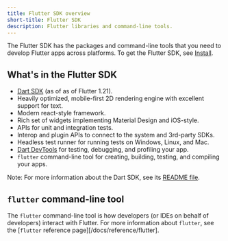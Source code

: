 ```yaml
---
title: Flutter SDK overview
short-title: Flutter SDK
description: Flutter libraries and command-line tools.
---
```


The Flutter SDK has the packages and command-line tools that you need to develop
Flutter apps across platforms. To get the Flutter SDK, see [Install][].

## What's in the Flutter SDK

* [Dart SDK][] (as of as of Flutter 1.21).
* Heavily optimized, mobile-first 2D rendering engine with
  excellent support for text.
* Modern react-style framework.
* Rich set of widgets implementing Material Design and iOS-style.
* APIs for unit and integration tests.
* Interop and plugin APIs to connect to the system and 3rd-party SDKs.
* Headless test runner for running tests on Windows, Linux, and Mac.
* [Dart DevTools][] for testing, debugging, and profiling your app.
* `flutter` command-line tool for creating, building, testing,
  and compiling your apps.

Note: For more information about the Dart SDK, see its
[README file][].

## `flutter` command-line tool

The `flutter` command-line tool is how developers (or IDEs on behalf of developers) interact with Flutter.
For more information about `flutter`, see the [`flutter` reference page][/docs/reference/flutter].

[Dart DevTools]: /docs/development/tools/devtools
[Dart SDK]: https://dart.dev/tools/sdk
[`flutter` reference page]: /docs/reference/flutter
[Install]: /docs/get-started/install
[README file]: https://github.com/flutter/flutter/blob/master/README.md
